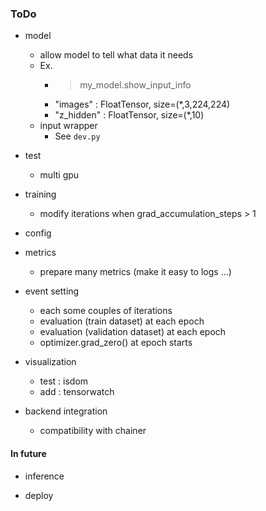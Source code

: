 ### ToDo

* model
	+ allow model to tell what data it needs
	+ Ex.
		- > my_model.show_input_info
		- "images" : FloatTensor, size=(*,3,224,224)
		- "z_hidden" : FloatTensor, size=(*,10)
	+ input wrapper
		- See `dev.py`

* test
	+ multi gpu

* training
	+ modify iterations when grad_accumulation_steps > 1

* config

* metrics
	+ prepare many metrics (make it easy to logs ...)

* event setting
	+ each some couples of iterations
	+ evaluation (train dataset) at each epoch
	+ evaluation (validation dataset) at each epoch
	+ optimizer.grad_zero() at epoch starts

* visualization
	+ test : isdom
	+ add : tensorwatch

* backend integration
	+ compatibility with chainer

#### In future

* inference

* deploy

